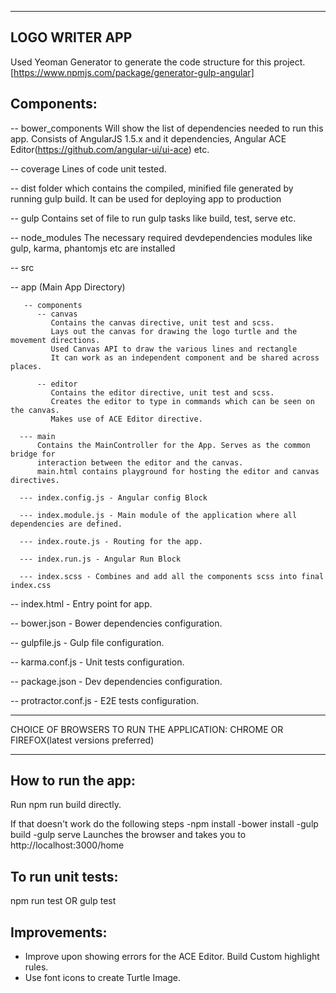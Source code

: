-------------------------------
LOGO WRITER APP
-------------------------------

Used Yeoman Generator to generate the code structure for this project.
[https://www.npmjs.com/package/generator-gulp-angular]

Components:
--------------------------------

-- bower_components
   Will show the list of dependencies needed to run this app.
   Consists of AngularJS 1.5.x and it dependencies, Angular ACE Editor(https://github.com/angular-ui/ui-ace) etc.
   
-- coverage
   Lines of code unit tested.
   
-- dist
   folder which contains the compiled, minified file generated by running
   gulp build. It can be used for deploying app to production
   
-- gulp
   Contains set of file to run gulp tasks like build, test, serve etc.
   
-- node_modules
   The necessary required devdependencies modules like gulp, karma, phantomjs etc are installed

-- src

  -- app (Main App Directory)
  
       -- components
          -- canvas
             Contains the canvas directive, unit test and scss.
             Lays out the canvas for drawing the logo turtle and the movement directions.
             Used Canvas API to draw the various lines and rectangle
             It can work as an independent component and be shared across places.
  
          -- editor
             Contains the editor directive, unit test and scss.
             Creates the editor to type in commands which can be seen on the canvas.
             Makes use of ACE Editor directive.
  
      --- main
          Contains the MainController for the App. Serves as the common bridge for
          interaction between the editor and the canvas.
          main.html contains playground for hosting the editor and canvas directives.
  
      --- index.config.js - Angular config Block
      
      --- index.module.js - Main module of the application where all dependencies are defined.
      
      --- index.route.js - Routing for the app.
      
      --- index.run.js - Angular Run Block
      
      --- index.scss - Combines and add all the components scss into final index.css
      
          
  -- index.html - Entry point for app.
  
  -- bower.json - Bower dependencies configuration.
  
  -- gulpfile.js - Gulp file configuration.
  
  -- karma.conf.js - Unit tests configuration.
  
  -- package.json - Dev dependencies configuration.
  
  -- protractor.conf.js - E2E tests configuration.

---------------------------------------------------------------------------------------

CHOICE OF BROWSERS TO RUN THE APPLICATION: CHROME OR FIREFOX(latest versions preferred)

---------------------------------------------------------------------------------------



How to run the app:
------------------

Run npm run build directly.

If that doesn't work do the following steps
-npm install
-bower install
-gulp build
-gulp serve
Launches the browser and takes you to http://localhost:3000/home

To run unit tests:
------------------ 
npm run test
OR
gulp test

Improvements:
-------------
- Improve upon showing errors for the ACE Editor. Build Custom highlight rules.
- Use font icons to create Turtle Image.

